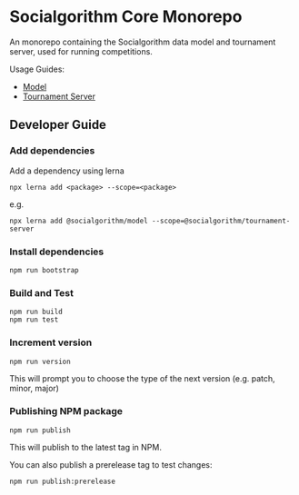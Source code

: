 # Socialgorithm Core Monorepo

An monorepo containing the Socialgorithm data model and tournament server, used for running competitions.

Usage Guides:
* [Model](packages/model/README.md)
* [Tournament Server](packages/tournament-server/README.md)

## Developer Guide

### Add dependencies

Add a dependency using lerna

```
npx lerna add <package> --scope=<package>
```

e.g. 

```
npx lerna add @socialgorithm/model --scope=@socialgorithm/tournament-server
```

### Install dependencies

```
npm run bootstrap
```

### Build and Test

```
npm run build
npm run test
```

### Increment version

```
npm run version
```

This will prompt you to choose the type of the next version (e.g. patch, minor, major)

### Publishing NPM package

```
npm run publish
```

This will publish to the latest tag in NPM.

You can also publish a prerelease tag to test changes:

```
npm run publish:prerelease
```
